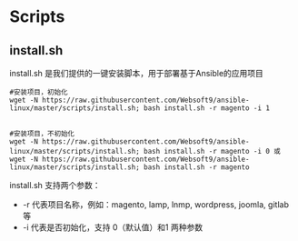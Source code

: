 # Scripts

## install.sh

install.sh 是我们提供的一键安装脚本，用于部署基于Ansible的应用项目

```
#安装项目，初始化
wget -N https://raw.githubusercontent.com/Websoft9/ansible-linux/master/scripts/install.sh; bash install.sh -r magento -i 1


#安装项目，不初始化
wget -N https://raw.githubusercontent.com/Websoft9/ansible-linux/master/scripts/install.sh; bash install.sh -r magento -i 0 或
wget -N https://raw.githubusercontent.com/Websoft9/ansible-linux/master/scripts/install.sh; bash install.sh -r magento
```
install.sh 支持两个参数：

* -r 代表项目名称，例如：magento, lamp, lnmp, wordpress, joomla, gitlab 等
* -i 代表是否初始化，支持 0（默认值）和1 两种参数
